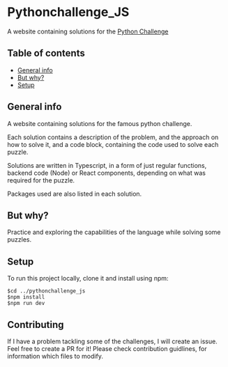 # Pythonchallenge_JS

A website containing solutions for the [Python Challenge](http://pythonchallenge.com) 

## Table of contents

- [General info](#general-info)
- [But why?](#but-why)
- [Setup](#setup)

## General info

A website containing solutions for the famous python challenge.

Each solution contains a description of the problem, and the approach on how to solve it, and a code block, containing the code used to solve each puzzle.

Solutions are written in Typescript, in a form of just regular functions, backend code (Node) or React components, depending on what was required for the puzzle.

Packages used are also listed in each solution.

## But why?

Practice and exploring the capabilities of the language while solving some puzzles.

## Setup

To run this project locally, clone it and install using npm:

```
$cd ../pythonchallenge_js
$npm install
$npm run dev
```

## Contributing

If I have a problem tackling some of the challenges, I will create an issue. Feel free to create a PR for it! Please check contribution guidlines, for information which files to modify.
